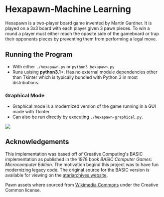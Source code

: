 # Hexapawn-Machine Learning

Hexapawn is a two-player board game invented by Martin Gardner. It is played on
a 3x3 board with each player given 3 pawn pieces. To win a round a player must
either reach the oposite side of the gameboard or trap their opponents pieces by
preventing them from performing a legal move.



## Running the Program

  * With either `./hexapawn.py` or `python3 hexapawn.py`
  * Runs usising **python3.1+**. Has no external module dependencies other than Tkinter which is typically bundled with Python 3 in most distributions.


### Graphical Mode

  * Graphical mode is a modernized version of the game running in a GUI made with Tkinter
  * Can also be run directly by executing `./hexapawn-graphical.py`.


![](assets/screenshot-graphical.png)


## Acknowledgements

This implementation was based off of Creative Computing's BASIC implementation 
as published in the 1978 book *BASIC Computer Games: Microcomputer Edition*. The motivation begind this project was to have fun modernizing legacy code. The original source for the 
BASIC version is available for viewing on the [atariarchives website](http://www.atariarchives.org/basicgames/showpage.php?page=83).

Pawn assets where sourced from [Wikimedia Commons](https://commons.wikimedia.org/wiki/File:Chess_plt45.svg) under the Creative Common license.
